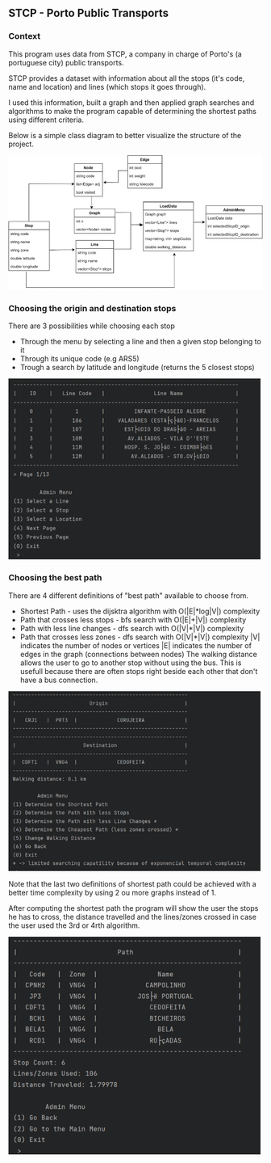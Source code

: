 ## STCP - Porto Public Transports ##

### Context

This program uses data from STCP, a company in charge of Porto's (a portuguese city) public transports.

STCP provides a dataset with information about all the stops (it's code, name and location) and lines (which stops it goes through).

I used this information, built a graph and then applied graph searches and algorithms to make the program capable of determining the shortest paths using different criteria.

Below is a simple class diagram to better visualize the structure of the project.

<img src="docs/images/Class%20diagram.png" alt="Class diagram" width="800"/>


### Choosing the origin and destination stops ###
There are 3 possibilities while choosing each stop
- Through the menu by selecting a line and then a given stop belonging to it
- Through its unique code (e.g ARS5)
- Trough a search by latitude and longitude (returns the 5 closest stops)

<img src="docs/images/Imagem1.png" alt="Imagem1" width="500"/>

### Choosing the best path ###
There are 4 different definitions of "best path" available to choose from.
- Shortest Path - uses the dijsktra algorithm with O(|E|*log|V|) complexity
- Path that crosses less stops - bfs search with O(|E|+|V|) complexity
- Path with less line changes - dfs search with O(|V|*|V|) complexity
- Path that crosses less zones - dfs search with O(|V|*|V|) complexity
|V| indicates the number of nodes or vertices
|E| indicates the number of edges in the graph (connections between nodes)
The walking distance allows the user to go to another stop without using the bus. This is usefull because there are often stops right beside each other that don't have a bus connection.

<img src="docs/images/Imagem2.png" alt="Imagem2" width="500"/>

Note that the last two definitions of shortest path could be achieved with a better time complexity by using 2 ou more graphs instead of 1.

After computing the shortest path the program will show the user the stops he has to cross, the distance travelled and the lines/zones crossed in case the user used the 3rd or 4rth algorithm.


<img src="docs/images/Imagem3.png" alt="Imagem3" width="500"/>
